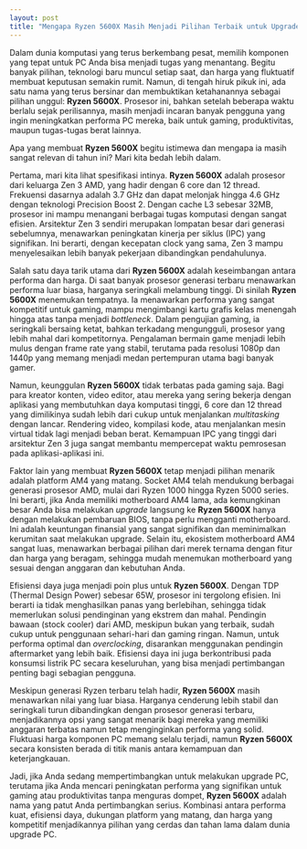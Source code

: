 ```yaml
---
layout: post
title: "Mengapa Ryzen 5600X Masih Menjadi Pilihan Terbaik untuk Upgrade PC Anda"
---
```


Dalam dunia komputasi yang terus berkembang pesat, memilih komponen yang tepat untuk PC Anda bisa menjadi tugas yang menantang. Begitu banyak pilihan, teknologi baru muncul setiap saat, dan harga yang fluktuatif membuat keputusan semakin rumit. Namun, di tengah hiruk pikuk ini, ada satu nama yang terus bersinar dan membuktikan ketahanannya sebagai pilihan unggul: **Ryzen 5600X**. Prosesor ini, bahkan setelah beberapa waktu berlalu sejak perilisannya, masih menjadi incaran banyak pengguna yang ingin meningkatkan performa PC mereka, baik untuk gaming, produktivitas, maupun tugas-tugas berat lainnya.

Apa yang membuat **Ryzen 5600X** begitu istimewa dan mengapa ia masih sangat relevan di tahun ini? Mari kita bedah lebih dalam.

Pertama, mari kita lihat spesifikasi intinya. **Ryzen 5600X** adalah prosesor dari keluarga Zen 3 AMD, yang hadir dengan 6 core dan 12 thread. Frekuensi dasarnya adalah 3.7 GHz dan dapat melonjak hingga 4.6 GHz dengan teknologi Precision Boost 2. Dengan cache L3 sebesar 32MB, prosesor ini mampu menangani berbagai tugas komputasi dengan sangat efisien. Arsitektur Zen 3 sendiri merupakan lompatan besar dari generasi sebelumnya, menawarkan peningkatan kinerja per siklus (IPC) yang signifikan. Ini berarti, dengan kecepatan clock yang sama, Zen 3 mampu menyelesaikan lebih banyak pekerjaan dibandingkan pendahulunya.

Salah satu daya tarik utama dari **Ryzen 5600X** adalah keseimbangan antara performa dan harga. Di saat banyak prosesor generasi terbaru menawarkan performa luar biasa, harganya seringkali melambung tinggi. Di sinilah **Ryzen 5600X** menemukan tempatnya. Ia menawarkan performa yang sangat kompetitif untuk gaming, mampu mengimbangi kartu grafis kelas menengah hingga atas tanpa menjadi *bottleneck*. Dalam pengujian gaming, ia seringkali bersaing ketat, bahkan terkadang mengungguli, prosesor yang lebih mahal dari kompetitornya. Pengalaman bermain game menjadi lebih mulus dengan frame rate yang stabil, terutama pada resolusi 1080p dan 1440p yang memang menjadi medan pertempuran utama bagi banyak gamer.

Namun, keunggulan **Ryzen 5600X** tidak terbatas pada gaming saja. Bagi para kreator konten, video editor, atau mereka yang sering bekerja dengan aplikasi yang membutuhkan daya komputasi tinggi, 6 core dan 12 thread yang dimilikinya sudah lebih dari cukup untuk menjalankan *multitasking* dengan lancar. Rendering video, kompilasi kode, atau menjalankan mesin virtual tidak lagi menjadi beban berat. Kemampuan IPC yang tinggi dari arsitektur Zen 3 juga sangat membantu mempercepat waktu pemrosesan pada aplikasi-aplikasi ini.

Faktor lain yang membuat **Ryzen 5600X** tetap menjadi pilihan menarik adalah platform AM4 yang matang. Socket AM4 telah mendukung berbagai generasi prosesor AMD, mulai dari Ryzen 1000 hingga Ryzen 5000 series. Ini berarti, jika Anda memiliki motherboard AM4 lama, ada kemungkinan besar Anda bisa melakukan *upgrade* langsung ke **Ryzen 5600X** hanya dengan melakukan pembaruan BIOS, tanpa perlu mengganti motherboard. Ini adalah keuntungan finansial yang sangat signifikan dan meminimalkan kerumitan saat melakukan upgrade. Selain itu, ekosistem motherboard AM4 sangat luas, menawarkan berbagai pilihan dari merek ternama dengan fitur dan harga yang beragam, sehingga mudah menemukan motherboard yang sesuai dengan anggaran dan kebutuhan Anda.

Efisiensi daya juga menjadi poin plus untuk **Ryzen 5600X**. Dengan TDP (Thermal Design Power) sebesar 65W, prosesor ini tergolong efisien. Ini berarti ia tidak menghasilkan panas yang berlebihan, sehingga tidak memerlukan solusi pendinginan yang ekstrem dan mahal. Pendingin bawaan (stock cooler) dari AMD, meskipun bukan yang terbaik, sudah cukup untuk penggunaan sehari-hari dan gaming ringan. Namun, untuk performa optimal dan *overclocking*, disarankan menggunakan pendingin aftermarket yang lebih baik. Efisiensi daya ini juga berkontribusi pada konsumsi listrik PC secara keseluruhan, yang bisa menjadi pertimbangan penting bagi sebagian pengguna.

Meskipun generasi Ryzen terbaru telah hadir, **Ryzen 5600X** masih menawarkan nilai yang luar biasa. Harganya cenderung lebih stabil dan seringkali turun dibandingkan dengan prosesor generasi terbaru, menjadikannya opsi yang sangat menarik bagi mereka yang memiliki anggaran terbatas namun tetap menginginkan performa yang solid. Fluktuasi harga komponen PC memang selalu terjadi, namun **Ryzen 5600X** secara konsisten berada di titik manis antara kemampuan dan keterjangkauan.

Jadi, jika Anda sedang mempertimbangkan untuk melakukan upgrade PC, terutama jika Anda mencari peningkatan performa yang signifikan untuk gaming atau produktivitas tanpa menguras dompet, **Ryzen 5600X** adalah nama yang patut Anda pertimbangkan serius. Kombinasi antara performa kuat, efisiensi daya, dukungan platform yang matang, dan harga yang kompetitif menjadikannya pilihan yang cerdas dan tahan lama dalam dunia upgrade PC.
